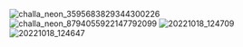 ![challa_neon_3595683829344300226](https://user-images.githubusercontent.com/103543395/196357640-dd03f941-091e-4b37-a90f-8d1f58f234a7.gif)
![challa_neon_8794055922147792099](https://user-images.githubusercontent.com/103543395/196357750-55a9c871-072e-4e07-875a-fe3eb4017325.gif)
![20221018_124709](https://user-images.githubusercontent.com/103543395/196357873-3d348e52-4030-4aee-acbe-86af0a8d1a15.jpg)
![20221018_124647](https://user-images.githubusercontent.com/103543395/196357920-f20e30af-14d3-4536-ada3-c8f4c8120cde.jpg)
